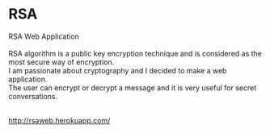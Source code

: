 # RSA
RSA Web Application <br /> <br />
RSA algorithm is a public key encryption technique and is considered as the most secure way of encryption.<br />
I am passionate about cryptography and I decided to make a web application.<br />
The user can encrypt or decrypt a message and it is very useful for secret conversations. <br /> <br />

http://rsaweb.herokuapp.com/
